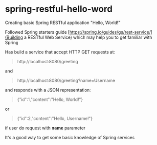 # spring-restful-hello-word
Creating basic Spring RESTful application "Hello, World!"

Followed Spring starters guide [https://spring.io/guides/gs/rest-service/](Building a RESTful Web Service) which may help
 you to get familiar with Spring   
 
 Has build a service that accept HTTP GET requests at:
 
 > http://localhost:8080/greeting
 
 and
 
 > http://localhost:8080/greeting?name=Username
 
 and responds with a JSON representation:
  
 > {"id":1,"content":"Hello, World!"}
 
 or 
 
 > {"id":2,"content":"Hello, Username!"}
 
 if user do request with **name** parameter
 
 It's a good way to get some basic knowledge of Spring services 